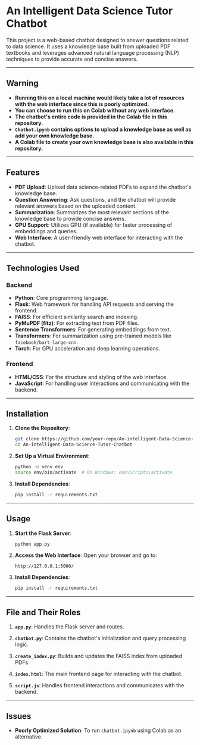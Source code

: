 # An Intelligent Data Science Tutor Chatbot

This project is a web-based chatbot designed to answer questions related to data science. It uses a knowledge base built from uploaded PDF textbooks and leverages advanced natural language processing (NLP) techniques to provide accurate and concise answers.

---

## Warning

- **Running this on a local machine would likely take a lot of resources with the web interface since this is poorly optimized.**
- **You can choose to run this on Colab without any web interface.**
- **The chatbot's entire code is provided in the Colab file in this repository.**
- **`Chatbot.ipynb` contains options to upload a knowledge base as well as add your own knowledge base.**
- **A Colab file to create your own knowledge base is also available in this repository.**

---

## Features

- **PDF Upload**: Upload data science-related PDFs to expand the chatbot's knowledge base.
- **Question Answering**: Ask questions, and the chatbot will provide relevant answers based on the uploaded content.
- **Summarization**: Summarizes the most relevant sections of the knowledge base to provide concise answers.
- **GPU Support**: Utilizes GPU (if available) for faster processing of embeddings and queries.
- **Web Interface**: A user-friendly web interface for interacting with the chatbot.

---

## Technologies Used

### Backend

- **Python**: Core programming language.
- **Flask**: Web framework for handling API requests and serving the frontend.
- **FAISS**: For efficient similarity search and indexing.
- **PyMuPDF (fitz)**: For extracting text from PDF files.
- **Sentence Transformers**: For generating embeddings from text.
- **Transformers**: For summarization using pre-trained models like `facebook/bart-large-cnn`.
- **Torch**: For GPU acceleration and deep learning operations.

### Frontend

- **HTML/CSS**: For the structure and styling of the web interface.
- **JavaScript**: For handling user interactions and communicating with the backend.

---

## Installation

1. **Clone the Repository**:

   ```bash
   git clone https://github.com/your-repo/An-intelligent-Data-Science-Tutor-Chatbot.git
   cd An-intelligent-Data-Science-Tutor-Chatbot
   ```

2. **Set Up a Virtual Environment**:

   ```bash
   python -m venv env
   source env/bin/activate  # On Windows: env\Scripts\activate
   ```

3. **Install Dependencies**:
   ```bash
   pip install -r requirements.txt
   ```

---

## Usage

1. **Start the Flask Server**:

   ```bash
   python app.py
   ```

2. **Access the Web Interface**:
   Open your browser and go to:

   ```
   http://127.0.0.1:5000/
   ```

3. **Install Dependencies**:
   ```bash
   pip install -r requirements.txt
   ```

---

## File and Their Roles

1. **`app.py`**:
   Handles the Flask server and routes.

2. **`chatbot.py`**:
   Contains the chatbot's initialization and query processing logic.

3. **`create_index.py`**:
   Builds and updates the FAISS index from uploaded PDFs.

4. **`index.html`**:
   The main frontend page for interacting with the chatbot.

5. **`script.js`**:
   Handles frontend interactions and communicates with the backend.

---

## Issues

- **Poorly Optimized Solution**: To run `chatbot.ipynb` using Colab as an alternative.
